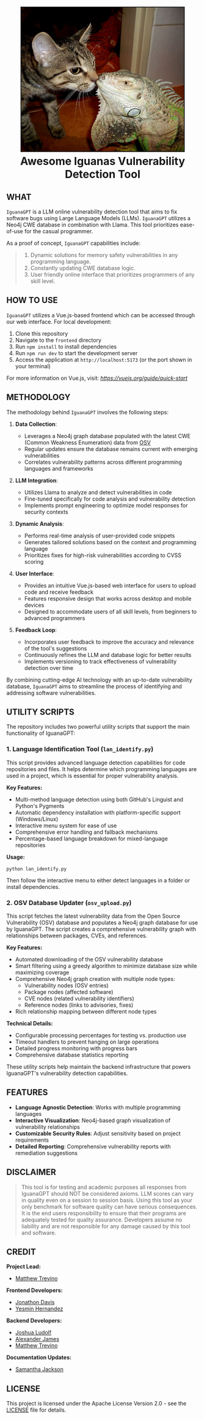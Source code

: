<h1 align="center">
<br>
<img src=/files/awesome-iguanas.jpg height="375" border="2px solid #000000">
<br>
Awesome Iguanas Vulnerability Detection Tool
</h1>


## WHAT

  `IguanaGPT` is a LLM online vulnerability detection tool that aims to fix software bugs using Large Language Models (LLMs). `IguanaGPT` utilizes a Neo4j CWE database in combination with Llama. This tool prioritizes ease-of-use for the casual programmer.

  As a proof of concept, `IguanaGPT` capabilities include:

  >  1. Dynamic solutions for memory safety vulnerabilities in any programming language.
  >  2. Constantly updating CWE database logic.
  >  3. User friendly online interface that prioritizes programmers of any skill level. 

## HOW TO USE

  `IguanaGPT` utilizes a Vue.js-based frontend which can be accessed through our web interface. For local development:

  1. Clone this repository
  2. Navigate to the `frontend` directory
  3. Run `npm install` to install dependencies
  4. Run `npm run dev` to start the development server
  5. Access the application at `http://localhost:5173` (or the port shown in your terminal)

  For more information on Vue.js, visit: <i>https://vuejs.org/guide/quick-start</i>

## METHODOLOGY

The methodology behind `IguanaGPT` involves the following steps:

1. **Data Collection**: 
   - Leverages a Neo4j graph database populated with the latest CWE (Common Weakness Enumeration) data from [OSV](https://osv.dev/)
   - Regular updates ensure the database remains current with emerging vulnerabilities
   - Correlates vulnerability patterns across different programming languages and frameworks

2. **LLM Integration**:
   - Utilizes Llama to analyze and detect vulnerabilities in code
   - Fine-tuned specifically for code analysis and vulnerability detection
   - Implements prompt engineering to optimize model responses for security contexts

3. **Dynamic Analysis**:
   - Performs real-time analysis of user-provided code snippets
   - Generates tailored solutions based on the context and programming language
   - Prioritizes fixes for high-risk vulnerabilities according to CVSS scoring

4. **User Interface**:
   - Provides an intuitive Vue.js-based web interface for users to upload code and receive feedback
   - Features responsive design that works across desktop and mobile devices
   - Designed to accommodate users of all skill levels, from beginners to advanced programmers

5. **Feedback Loop**:
   - Incorporates user feedback to improve the accuracy and relevance of the tool's suggestions
   - Continuously refines the LLM and database logic for better results
   - Implements versioning to track effectiveness of vulnerability detection over time

By combining cutting-edge AI technology with an up-to-date vulnerability database, `IguanaGPT` aims to streamline the process of identifying and addressing software vulnerabilities.

## UTILITY SCRIPTS

The repository includes two powerful utility scripts that support the main functionality of IguanaGPT:

### 1. Language Identification Tool (`lan_identify.py`)

This script provides advanced language detection capabilities for code repositories and files. It helps determine which programming languages are used in a project, which is essential for proper vulnerability analysis.

**Key Features:**
- Multi-method language detection using both GitHub's Linguist and Python's Pygments
- Automatic dependency installation with platform-specific support (Windows/Linux)
- Interactive menu system for ease of use
- Comprehensive error handling and fallback mechanisms
- Percentage-based language breakdown for mixed-language repositories

**Usage:**
```
python lan_identify.py
```
Then follow the interactive menu to either detect languages in a folder or install dependencies.

### 2. OSV Database Updater (`osv_upload.py`)

This script fetches the latest vulnerability data from the Open Source Vulnerability (OSV) database and populates a Neo4j graph database for use by IguanaGPT. The script creates a comprehensive vulnerability graph with relationships between packages, CVEs, and references.

**Key Features:**
- Automated downloading of the OSV vulnerability database
- Smart filtering using a greedy algorithm to minimize database size while maximizing coverage
- Comprehensive Neo4j graph creation with multiple node types:
  - Vulnerability nodes (OSV entries)
  - Package nodes (affected software)
  - CVE nodes (related vulnerability identifiers)
  - Reference nodes (links to advisories, fixes)
- Rich relationship mapping between different node types

**Technical Details:**
- Configurable processing percentages for testing vs. production use
- Timeout handlers to prevent hanging on large operations
- Detailed progress monitoring with progress bars
- Comprehensive database statistics reporting

These utility scripts help maintain the backend infrastructure that powers IguanaGPT's vulnerability detection capabilities.

## FEATURES

- **Language Agnostic Detection**: Works with multiple programming languages
- **Interactive Visualization**: Neo4j-based graph visualization of vulnerability relationships
- **Customizable Security Rules**: Adjust sensitivity based on project requirements
- **Detailed Reporting**: Comprehensive vulnerability reports with remediation suggestions

## DISCLAIMER

> This tool is for testing and academic purposes all responses from IguanaGPT should NOT be considered axioms.
> LLM scores can vary in quality even on a session to session basis. Using this tool 
> as your only benchmark for software quality can have serious consequences. It is the
> end users responsibility to ensure that their programs are adequately tested for quality assurance.
> Developers assume no liability and are not responsible for any damage caused by this tool and software.

## CREDIT

**Project Lead:** 
- [Matthew Trevino](https://github.com/MattjTrev)

**Frontend Developers:** 
- [Jonathon Davis](https://github.com/JonathanDavis)
- [Yesmin Hernandez](https://github.com/Yesmin301)

**Backend Developers:** 
- [Joshua Ludolf](https://github.com/Joshua-Ludolf)
- [Alexander James](https://github.com/Pacificocean1912)
- [Matthew Trevino](https://github.com/MattjTrev)

**Documentation Updates:**
- [Samantha Jackson](https://github.com/Erosssore)

## LICENSE
This project is licensed under the Apache License Version 2.0 - see the [LICENSE](LICENSE) file for details.
